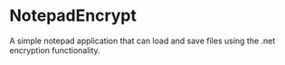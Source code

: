 # NotepadEncrypt
A simple notepad application that can load and save files using the .net encryption functionality.
